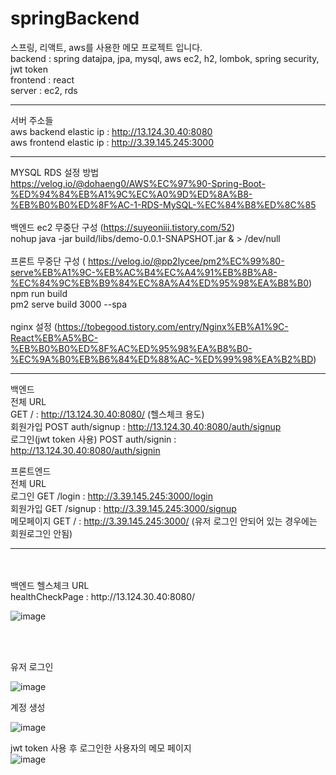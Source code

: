# springBackend
스프링, 리액트, aws를 사용한 메모 프로젝트 입니다.<br>
backend : spring datajpa, jpa, mysql, aws ec2, h2, lombok, spring security, jwt token<br>
frontend : react <br>
server : ec2, rds<br>
<hr>

서버 주소들<br>
aws backend elastic ip : http://13.124.30.40:8080<br>
aws frontend elastic ip : http://3.39.145.245:3000<br>
<hr>

MYSQL RDS 설정 방법<br>
https://velog.io/@dohaeng0/AWS%EC%97%90-Spring-Boot-%ED%94%84%EB%A1%9C%EC%A0%9D%ED%8A%B8-%EB%B0%B0%ED%8F%AC-1-RDS-MySQL-%EC%84%B8%ED%8C%85<br>
<br>
백엔드 ec2 무중단 구성 (https://suyeoniii.tistory.com/52)<br>
nohup java -jar build/libs/demo-0.0.1-SNAPSHOT.jar & > /dev/null<br>
<br>
프론트 무중단 구성 ( https://velog.io/@pp2lycee/pm2%EC%99%80-serve%EB%A1%9C-%EB%AC%B4%EC%A4%91%EB%8B%A8-%EC%84%9C%EB%B9%84%EC%8A%A4%ED%95%98%EA%B8%B0)<br>
npm run build<br>
pm2 serve build 3000 --spa<br>
<br>
nginx 설정 (https://tobegood.tistory.com/entry/Nginx%EB%A1%9C-React%EB%A5%BC-%EB%B0%B0%ED%8F%AC%ED%95%98%EA%B8%B0-%EC%9A%B0%EB%B6%84%ED%88%AC-%ED%99%98%EA%B2%BD)<br>

<hr>


백엔드 <br>
전체 URL<br>
GET / : http://13.124.30.40:8080/ (헬스체크 용도)<br>
회원가입 POST auth/signup : http://13.124.30.40:8080/auth/signup<br>
로그인(jwt token 사용) POST auth/signin : http://13.124.30.40:8080/auth/signin <br>

프론트엔드<br>
전체 URL<br>
로그인 GET /login    : http://3.39.145.245:3000/login<br>
회원가입 GET /signup : http://3.39.145.245:3000/signup<br>
메모페이지 GET /     : http://3.39.145.245:3000/ (유저 로그인 안되어 있는 경우에는 회원로그인 안됨)<br>

<hr>
<br>
<br>
백엔드 헬스체크 URL <br>
healthCheckPage : http://13.124.30.40:8080/ <br>

![image](https://github.com/sunggun1/springBackend/assets/17981550/503cd878-c24a-4475-b357-72c59f181705)

<br>
<br>

유저 로그인<br>

![image](https://github.com/sunggun1/springBackend/assets/17981550/8a5d5517-c9e1-48a5-831f-0b866569c82d) <br>

계정 생성<br>

![image](https://github.com/sunggun1/springBackend/assets/17981550/2a9e068a-245e-4c82-be3f-91d540dc1735) <br>

jwt token 사용 후 로그인한 사용자의 메모 페이지<br>
![image](https://github.com/sunggun1/springBackend/assets/17981550/f512f4c9-1bd1-40c1-9814-44bb42de71d8) <br>

















